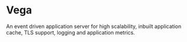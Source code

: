 # Vega

An event driven application server for high scalability, inbuilt application cache, TLS support, logging and application metrics. 
